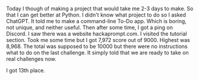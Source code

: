 Today I though of making a project that would take me 2-3 days to make. So that I can get better at Python. I didn't know what project to do so I asked ChatGPT. It told me to make a command-line To-Do app. Which is boring, not unique, and neither useful. Then after some time, I got a ping on Discord. I saw there was a website hackaprompt.com. I visited the tutorial section. Took me some time but I got 7,972 score out of 9000. Highest was 8,968. The total was supposed to be 10000 but there were no instructions what to do on the last challenge. It simply told that we are ready to take on real challenges now.

I got 13th place.
